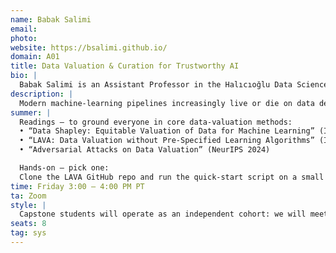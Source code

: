 ```yaml
---
name: Babak Salimi 
email: 
photo: 
website: https://bsalimi.github.io/
domain: A01
title: Data Valuation & Curation for Trustworthy AI
bio: |
  Babak Salimi is an Assistant Professor in the Halıcıoğlu Data Science Institute at UC San Diego. His research lies at the intersection of data management and machine learning, with a focus on building reliable, safe, and robust data-driven systems. He develops methods and tools that enhance the transparency and dependability of algorithmic decision-making, empowering practitioners to make informed and confident choices.
description: |
  Modern machine-learning pipelines increasingly live or die on data decisions—what to keep, what to toss, what to label next, and how much each record is “worth.” This domain surveys the growing toolkit of data-valuation and data-centric AI methods—Data Shapley (ICML 2019), influence functions, MMD/Wasserstein-based coresets, active-learning and subset-selection heuristics—that assign a quantitative score to every example’s marginal impact on model accuracy, robustness, and privacy risk. We’ll examine how those scores power practical tasks such as pruning noisy or duplicated records, budgeting scarce labeling effort, spotting harmful outliers, and auditing publicly released datasets. Students will dive into open benchmarks like WILDS (https://wilds.stanford.edu/) for distribution shifts and the DataPerf challenges (https://dataperf.org/) for curation leaderboards, replicate baseline valuation techniques in Quarter 1, and use the insights—and gaps—they uncover to propose original data-selection or curation projects for Quarter 2.
summer: |
  Readings — to ground everyone in core data-valuation methods:  
  • “Data Shapley: Equitable Valuation of Data for Machine Learning” (ICML 2019)  
  • “LAVA: Data Valuation without Pre-Specified Learning Algorithms” (ICLR 2023)  
  • “Adversarial Attacks on Data Valuation” (NeurIPS 2024)  

  Hands-on — pick one:  
  Clone the LAVA GitHub repo and run the quick-start script on a small UCI dataset, producing a ranked list of data values.
time: Friday 3:00 – 4:00 PM PT
ta: Zoom
style: |
  Capstone students will operate as an independent cohort: we will meet for a dedicated one-hour session each week where I lead mini-lectures, paper discussions, and milestone check-ins. While my PhD students are not formally part of the section, I may occasionally invite them to hold optional office-hour–style drop-ins for coding or tooling questions. I’ll be hands-on during project framing, data wrangling, and experimental design, then step back so teams can drive their own experiments and insights, checking progress and providing strategic guidance every week.
seats: 8
tag: sys
---
```


